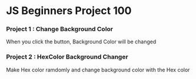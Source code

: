 # JS Beginners Project 100

### Project 1 : Change Background Color
When you click the button, Background Color will be changed

### Project 2 : HexColor Background Changer
Make Hex color ramdomly and change background color with the Hex color
